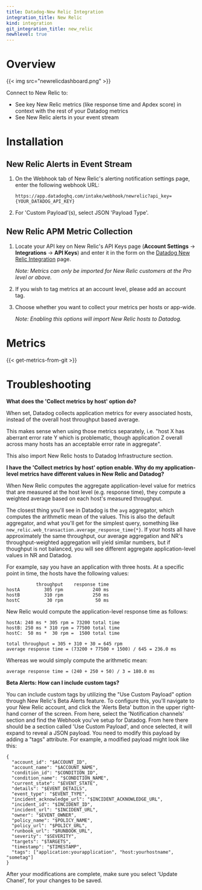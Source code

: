```yaml
---
title: Datadog-New Relic Integration
integration_title: New Relic
kind: integration
git_integration_title: new_relic
newhlevel: true
---
```


# Overview

{{< img src="newrelicdashboard.png" >}}

Connect to New Relic to:

* See key New Relic metrics (like response time and Apdex score) in context with the rest of your Datadog metrics
* See New Relic alerts in your event stream

# Installation

## New Relic Alerts in Event Stream

1.  On the Webhook tab of New Relic's alerting notification settings page, enter the following webhook URL:

        https://app.datadoghq.com/intake/webhook/newrelic?api_key={YOUR_DATADOG_API_KEY}

1.  For 'Custom Payload'(s), select JSON 'Payload Type'.

## New Relic APM Metric Collection

1.  Locate your API key on New Relic's API Keys page (**Account Settings** -> **Integrations** -> **API Keys**) and enter it in the form on the [Datadog New Relic Integration](https://app.datadoghq.com/account/settings#integrations/new_relic) page.

    *Note: Metrics can only be imported for New Relic customers at the Pro level or above.*

1.  If you wish to tag metrics at an account level, please add an account tag.
1.  Choose whether you want to collect your metrics per hosts or app-wide.

    *Note: Enabling this options will import New Relic hosts to Datadog.*

# Metrics

{{< get-metrics-from-git >}}

# Troubleshooting

**What does the 'Collect metrics by host' option do?**

When set, Datadog collects application metrics for every associated hosts,
instead of the overall host throughput based average.

This makes sense when using those metrics separately, i.e.
"host X has aberrant error rate Y which is problematic, though application Z overall
across many hosts has an acceptable error rate in aggregate".

This also import New Relic hosts to Datadog Infrastructure section.

**I have the 'Collect metrics by host' option enable. Why do my application-level metrics have different values in New Relic and Datadog?**

When New Relic computes the aggregate application-level value for
metrics that are measured at the host level (e.g. response time), they
compute a weighted average based on each host's measured throughput.

The closest thing you'll see in Datadog is the `avg` aggregator, which
computes the arithmetic mean of the values. This is also the default
aggregator, and what you'll get for the simplest query, something like
`new_relic.web_transaction.average_response_time{*}`. If your hosts all
have approximately the same throughput, our average aggregation and NR's
throughput-weighted aggregation will yield similar numbers, but if
thoughput is not balanced, you will see different aggregate
application-level values in NR and Datadog.

For example, say you have an application with three hosts. At a
specific point in time, the hosts have the following values:

               throughput    response time
    hostA         305 rpm           240 ms
    hostB         310 rpm           250 ms
    hostC          30 rpm            50 ms

New Relic would compute the application-level response time as follows:

    hostA: 240 ms * 305 rpm = 73200 total time
    hostB: 250 ms * 310 rpm = 77500 total time
    hostC:  50 ms *  30 rpm =  1500 total time

    total throughput = 305 + 310 + 30 = 645 rpm
    average response time = (73200 + 77500 + 1500) / 645 = 236.0 ms

Whereas we would simply compute the arithmetic mean:

    average response time = (240 + 250 + 50) / 3 = 180.0 ms

**Beta Alerts: How can I include custom tags?**

You can include custom tags by utilizing the "Use Custom Payload" option through New Relic's Beta Alerts feature. To configure this, you'll navigate to your New Relic account, and click the 'Alerts Beta' button in the upper right-hand corner of the screen. From here, select the 'Notification channels' section and find the Webhook you've setup for Datadog. From here there should be a section called 'Use Custom Payload', and once selected, it will expand to reveal a JSON payload. You need to modify this payload by adding a "tags" attribute. For example, a modified payload might look like this:

    {
      "account_id": "$ACCOUNT_ID",
      "account_name": "$ACCOUNT_NAME",
      "condition_id": "$CONDITION_ID",
      "condition_name": "$CONDITION_NAME",
      "current_state": "$EVENT_STATE",
      "details": "$EVENT_DETAILS",
      "event_type": "$EVENT_TYPE",
      "incident_acknowledge_url": "$INCIDENT_ACKNOWLEDGE_URL",
      "incident_id": "$INCIDENT_ID",
      "incident_url": "$INCIDENT_URL",
      "owner": "$EVENT_OWNER",
      "policy_name": "$POLICY_NAME",
      "policy_url": "$POLICY_URL",
      "runbook_url": "$RUNBOOK_URL",
      "severity": "$SEVERITY",
      "targets": "$TARGETS",
      "timestamp": "$TIMESTAMP",
      "tags": ["application:yourapplication", "host:yourhostname", "sometag"]
    }

After your modifications are complete, make sure you select 'Update Chanel', for your changes to be saved.
